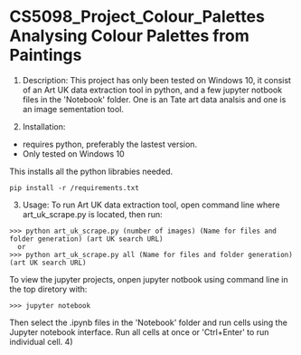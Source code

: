 # CS5098_Project_Colour_Palettes Analysing Colour Palettes from Paintings
1) Description:
This project has only been tested on Windows 10, it consist of an Art UK data extraction tool in python, and a few jupyter notbook files in the 'Notebook' folder. One is an Tate art data analsis and one is an image sementation tool. 

2) Installation:
- requires python, preferably the lastest version.
- Only tested on Windows 10

This installs all the python librabies needed.
```
pip install -r /requirements.txt
```


3) Usage:
To run Art UK data extraction tool, open command line where art_uk_scrape.py is located, then run:
```
>>> python art_uk_scrape.py (number of images) (Name for files and folder generation) (art UK search URL)
  or
>>> python art_uk_scrape.py all (Name for files and folder generation) (art UK search URL)
```
To view the jupyter projects, onpen jupyter notbook using command line in the top diretory with:
```
>>> jupyter notebook
```
Then select the .ipynb files in the 'Notebook' folder and run cells using the Jupyter notebook interface. Run all cells at once or 'Ctrl+Enter' to run individual cell.
4)
